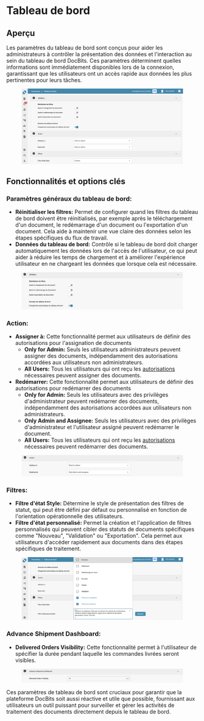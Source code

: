 # Tableau de bord

## Aperçu

Les paramètres du tableau de bord sont conçus pour aider les administrateurs à contrôler la présentation des données et l'interaction au sein du tableau de bord DocBits. Ces paramètres déterminent quelles informations sont immédiatement disponibles lors de la connexion, garantissant que les utilisateurs ont un accès rapide aux données les plus pertinentes pour leurs tâches.

<figure><img src="../../../.gitbook/assets/dashboard-settings1_fr.png" alt=""><figcaption></figcaption></figure>

## Fonctionnalités et options clés

### **Paramètres généraux du tableau de bord**:

* **Réinitialiser les filtres:** Permet de configurer quand les filtres du tableau de bord doivent être réinitialisés, par exemple après le téléchargement d'un document, le redémarrage d'un document ou l'exportation d'un document. Cela aide à maintenir une vue claire des données selon les étapes spécifiques du flux de travail.
* **Données du tableau de bord:** Contrôle si le tableau de bord doit charger automatiquement les données lors de l'accès de l'utilisateur, ce qui peut aider à réduire les temps de chargement et à améliorer l'expérience utilisateur en ne chargeant les données que lorsque cela est nécessaire.

<figure><img src="../../../.gitbook/assets/dashboard-settings2_fr.png" alt=""><figcaption></figcaption></figure>

### **Action:**

* **Assigner à:** Cette fonctionnalité permet aux utilisateurs de définir des autorisations pour l'assignation de documents
  * **Only for Admin:** Seuls les utilisateurs administrateurs peuvent assigner des documents, indépendamment des autorisations accordées aux utilisateurs non administrateurs.
  * **All Users:** Tous les utilisateurs qui ont reçu les [autorisations](groups-users-and-permissions/groups-and-permissions/activation-des-autorisations.md) nécessaires peuvent assigner des documents.
* **Redémarrer:** Cette fonctionnalité permet aux utilisateurs de définir des autorisations pour redémarrer des documents
  * **Only for Admin:** Seuls les utilisateurs avec des privilèges d'administrateur peuvent redémarrer des documents, indépendamment des autorisations accordées aux utilisateurs non administrateurs.
  * **Only Admin and Assignee:** Seuls les utilisateurs avec des privilèges d'administrateur et l'utilisateur assigné peuvent redémarrer le document.
  * **All Users:** Tous les utilisateurs qui ont reçu les [autorisations](groups-users-and-permissions/groups-and-permissions/activation-des-autorisations.md) nécessaires peuvent redémarrer des documents.

<figure><img src="../../../.gitbook/assets/dashboard-settings3_fr (1).png" alt=""><figcaption></figcaption></figure>

### **Filtres**:

* **Filtre d'état Style:** Détermine le style de présentation des filtres de statut, qui peut être défini par défaut ou personnalisé en fonction de l'orientation opérationnelle des utilisateurs.
* **Filtre d'état personnalisé:** Permet la création et l'application de filtres personnalisés qui peuvent cibler des statuts de documents spécifiques comme "Nouveau", "Validation" ou "Exportation". Cela permet aux utilisateurs d'accéder rapidement aux documents dans des étapes spécifiques de traitement.

<figure><img src="../../../.gitbook/assets/dashboard-settings4_fr (1).png" alt=""><figcaption></figcaption></figure>

### Advance Shipment Dashboard:

* **Delivered Orders Visibility:** Cette fonctionnalité permet à l'utilisateur de spécifier la durée pendant laquelle les commandes livrées seront visibles.

<figure><img src="../../../.gitbook/assets/dashboard-settings5_ml.png" alt=""><figcaption></figcaption></figure>

Ces paramètres de tableau de bord sont cruciaux pour garantir que la plateforme DocBits soit aussi réactive et utile que possible, fournissant aux utilisateurs un outil puissant pour surveiller et gérer les activités de traitement des documents directement depuis le tableau de bord.
